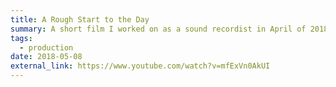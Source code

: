 ```yaml
---
title: A Rough Start to the Day
summary: A short film I worked on as a sound recordist in April of 2018. I also helped with the final mix, specifically with placing room tone. I really feel sorry for the main character here.
tags:
  - production
date: 2018-05-08
external_link: https://www.youtube.com/watch?v=mfExVn0AkUI
---
```

